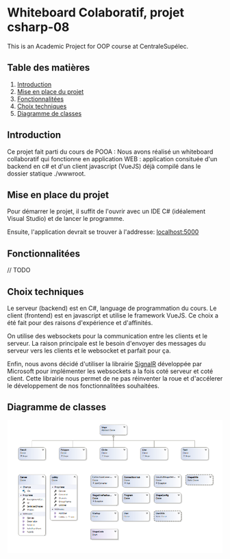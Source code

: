 # Whiteboard Colaboratif, projet csharp-08    

This is an Academic Project for OOP course at CentraleSupélec.

## Table des matières

1) [Introduction](#introduction)
2) [Mise en place du projet](#mise-en-place-du-projet)
3) [Fonctionnalitées](#fonctionnalitees)
4) [Choix techniques](#choix-techniques)
5) [Diagramme de classes](#diagramme-de-classes)

## Introduction

Ce projet fait parti du cours de POOA :
Nous avons réalisé un whiteboard collaboratif qui fonctionne en application WEB : application consituée d'un backend en c# et d'un client javascript (VueJS) déjà compilé dans le dossier statique ./wwwroot.

## Mise en place du projet

Pour démarrer le projet, il suffit de l'ouvrir avec un IDE C# (idéalement Visual Studio) et de lancer le programme.

Ensuite, l'application devrait se trouver à l'addresse: [localhost:5000](http://locahost:5000) 

## Fonctionnalitées

// TODO

## Choix techniques

Le serveur (backend) est en C#, language de programmation du cours.
Le client (frontend) est en javascript et utilise le framework VueJS. Ce choix a été fait pour des raisons d'expérience et d'affinités.

On utilise des websockets pour la communication entre les clients et le serveur. La raison principale est le besoin d'envoyer des messages du serveur vers les clients et le websocket et parfait pour ça.

Enfin, nous avons décidé d'utiliser la librairie [SignalR](https://dotnet.microsoft.com/apps/aspnet/signalr) développée par Microsoft pour implémenter les websockets a la fois coté serveur et coté client. Cette librairie nous permet de ne pas réinventer la roue et d'accélerer le développement de nos fonctionnalitées souhaitées.   

## Diagramme de classes

![Diagramme de classes](docs/classes.png)